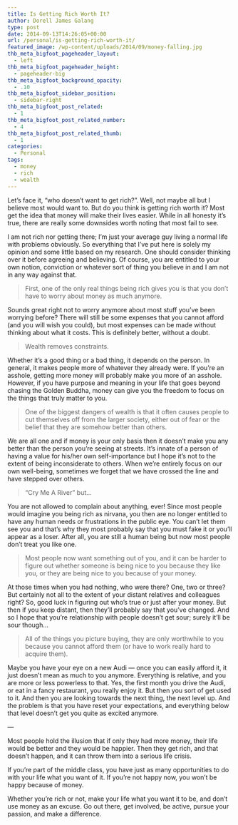 ```yaml
---
title: Is Getting Rich Worth It?
author: Dorell James Galang
type: post
date: 2014-09-13T14:26:05+00:00
url: /personal/is-getting-rich-worth-it/
featured_image: /wp-content/uploads/2014/09/money-falling.jpg
thb_meta_bigfoot_pageheader_layout:
  - left
thb_meta_bigfoot_pageheader_height:
  - pageheader-big
thb_meta_bigfoot_background_opacity:
  - .10
thb_meta_bigfoot_sidebar_position:
  - sidebar-right
thb_meta_bigfoot_post_related:
  - 1
thb_meta_bigfoot_post_related_number:
  - 4
thb_meta_bigfoot_post_related_thumb:
  - 1
categories:
  - Personal
tags:
  - money
  - rich
  - wealth
---
```


Let&#8217;s face it, &#8220;who doesn&#8217;t want to get rich?&#8221;. Well, not maybe all but I believe most would want to. But do you think is getting rich worth it? Most get the idea that money will make their lives easier. While in all honesty it&#8217;s true, there are really some downsides worth noting that most fail to see.

I am not rich nor getting there; I&#8217;m just your average guy living a normal life with problems obviously. So everything that I&#8217;ve put here is solely my opinion and some little based on my research. One should consider thinking over it before agreeing and believing. Of course, you are entitled to your own notion, conviction or whatever sort of thing you believe in and I am not in any way against that.

> First, one of the only real things being rich gives you is that you don&#8217;t have to worry about money as much anymore.

Sounds great right not to worry anymore about most stuff you&#8217;ve been worrying before? There will still be some expenses that you cannot afford (and you will wish you could), but most expenses can be made without thinking about what it costs. This is definitely better, without a doubt.

> Wealth removes constraints.

Whether it&#8217;s a good thing or a bad thing, it depends on the person. In general, it makes people more of whatever they already were. If you&#8217;re an asshole, getting more money will probably make you more of an asshole. However, if you have purpose and meaning in your life that goes beyond chasing the Golden Buddha, money can give you the freedom to focus on the things that truly matter to you.

> One of the biggest dangers of wealth is that it often causes people to cut themselves off from the larger society, either out of fear or the belief that they are somehow better than others.

We are all one and if money is your only basis then it doesn&#8217;t make you any better than the person you&#8217;re seeing at streets. It&#8217;s innate of a person of having a value for his/her own self-importance but I hope it&#8217;s not to the extent of being inconsiderate to others. When we&#8217;re entirely focus on our own well-being, sometimes we forget that we have crossed the line and have stepped over others.

> &#8220;Cry Me A River&#8221; but&#8230;

You are not allowed to complain about anything, ever! Since most people would imagine you being rich as nirvana, you then are no longer entitled to have any human needs or frustrations in the public eye. You can&#8217;t let them see you and that&#8217;s why they most probably say that you must fake it or you&#8217;ll appear as a loser. After all, you are still a human being but now most people don&#8217;t treat you like one.

> Most people now want something out of you, and it can be harder to figure out whether someone is being nice to you because they like you, or they are being nice to you because of your money.

At those times when you had nothing, who were there? One, two or three? But certainly not all to the extent of your distant relatives and colleagues right? So, good luck in figuring out who&#8217;s true or just after your money. But then if you keep distant, then they&#8217;ll probably say that you&#8217;ve changed. And so I hope that you&#8217;re relationship with people doesn&#8217;t get sour; surely it&#8217;ll be sour though&#8230;

> All of the things you picture buying, they are only worthwhile to you because you cannot afford them (or have to work really hard to acquire them).

Maybe you have your eye on a new Audi &#8212; once you can easily afford it, it just doesn&#8217;t mean as much to you anymore. Everything is relative, and you are more or less powerless to that. Yes, the first month you drive the Audi, or eat in a fancy restaurant, you really enjoy it. But then you sort of get used to it. And then you are looking towards the next thing, the next level up. And the problem is that you have reset your expectations, and everything below that level doesn&#8217;t get you quite as excited anymore.

&#8212;

Most people hold the illusion that if only they had more money, their life would be better and they would be happier. Then they get rich, and that doesn&#8217;t happen, and it can throw them into a serious life crisis.

If you&#8217;re part of the middle class, you have just as many opportunities to do with your life what you want of it. If you&#8217;re not happy now, you won&#8217;t be happy because of money.

Whether you&#8217;re rich or not, make your life what you want it to be, and don&#8217;t use money as an excuse. Go out there, get involved, be active, pursue your passion, and make a difference.
